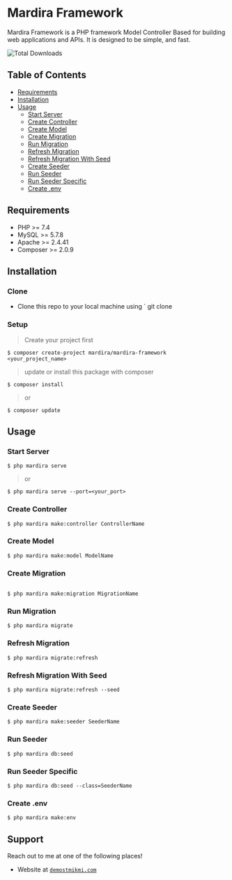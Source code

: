 <!-- write title Mardira Framework -->

# Mardira Framework

<!-- Description here -->

Mardira Framework is a PHP framework Model Controller Based for building web applications and APIs. It is designed to be simple, and fast.

<!-- total download repository -->

![Total Downloads](https://img.shields.io/github/downloads/Bootcamp-STMIK-Mardira-Indonesia/mardira-framework/total?color=e&label=Total%20Downloads&style=flat-square)

## Table of Contents

- [Requirements](#requirements)
- [Installation](#installation)
- [Usage](#usage)
  - [Start Server](#start-server)
  - [Create Controller](#create-controller)
  - [Create Model](#create-model)
  - [Create Migration](#create-migration)
  - [Run Migration](#run-migration)
  - [Refresh Migration](#refresh-migration)
  - [Refresh Migration With Seed](#refresh-migration-with-seed)
  - [Create Seeder](#create-seeder)
  - [Run Seeder](#run-seeder)
  - [Run Seeder Specific](#run-seeder-specific)
  - [Create .env](#create-env)

## Requirements

- PHP >= 7.4
- MySQL >= 5.7.8
- Apache >= 2.4.41
- Composer >= 2.0.9

## Installation

<!-- Installation here -->

### Clone

- Clone this repo to your local machine using `
  git clone

### Setup

> Create your project first

```shell
$ composer create-project mardira/mardira-framework <your_project_name>
```

> update or install this package with composer

```shell
$ composer install
```

> or

```shell
$ composer update
```

## Usage

### Start Server

```shell
$ php mardira serve
```

> or

```shell
$ php mardira serve --port=<your_port>
```

### Create Controller

```shell
$ php mardira make:controller ControllerName
```

### Create Model

```shell
$ php mardira make:model ModelName
```

### Create Migration

```shell

$ php mardira make:migration MigrationName
```

### Run Migration

```shell
$ php mardira migrate
```

### Refresh Migration

```shell
$ php mardira migrate:refresh
```

### Refresh Migration With Seed

```shell
$ php mardira migrate:refresh --seed
```

### Create Seeder

```shell
$ php mardira make:seeder SeederName
```

### Run Seeder

```shell
$ php mardira db:seed
```

### Run Seeder Specific

```shell
$ php mardira db:seed --class=SeederName
```

### Create .env

```shell
$ php mardira make:env
```

## Support

Reach out to me at one of the following places!

- Website at <a href="https://demostmikmi.com" target="_blank">`demostmikmi.com`</a>
